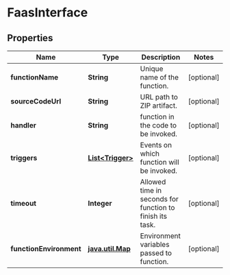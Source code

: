 
# FaasInterface

## Properties
Name | Type | Description | Notes
------------ | ------------- | ------------- | -------------
**functionName** | **String** | Unique name of the function.  |  [optional]
**sourceCodeUrl** | **String** | URL path to ZIP artifact.  |  [optional]
**handler** | **String** | function in the code to be invoked.  |  [optional]
**triggers** | [**List&lt;Trigger&gt;**](Trigger.md) | Events on which function will be invoked.  |  [optional]
**timeout** | **Integer** | Allowed time in seconds for function to finish its task.  |  [optional]
**functionEnvironment** | [**java.util.Map**](java.util.Map.md) | Environment variables passed to function.  |  [optional]



